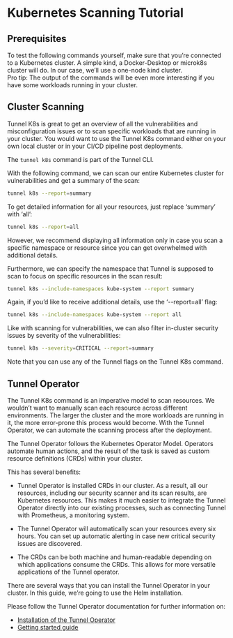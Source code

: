 # Kubernetes Scanning Tutorial

## Prerequisites

To test the following commands yourself, make sure that you’re connected to a Kubernetes cluster. A simple kind, a Docker-Desktop or microk8s cluster will do. In our case, we’ll use a one-node kind cluster.  
Pro tip: The output of the commands will be even more interesting if you have some workloads running in your cluster.

## Cluster Scanning

Tunnel K8s is great to get an overview of all the vulnerabilities and misconfiguration issues or to scan specific workloads that are running in your cluster. You would want to use the Tunnel K8s command either on your own local cluster or in your CI/CD pipeline post deployments.

The `tunnel k8s` command is part of the Tunnel CLI.

With the following command, we can scan our entire Kubernetes cluster for vulnerabilities and get a summary of the scan:

```sh
tunnel k8s --report=summary
```

To get detailed information for all your resources, just replace ‘summary’ with ‘all’:

```sh
tunnel k8s --report=all
```

However, we recommend displaying all information only in case you scan a specific namespace or resource since you can get overwhelmed with additional details.

Furthermore, we can specify the namespace that Tunnel is supposed to scan to focus on specific resources in the scan result:

```sh
tunnel k8s --include-namespaces kube-system --report summary
```

Again, if you’d like to receive additional details, use the ‘--report=all’ flag:

```sh
tunnel k8s --include-namespaces kube-system --report all
```

Like with scanning for vulnerabilities, we can also filter in-cluster security issues by severity of the vulnerabilities:

```sh
tunnel k8s --severity=CRITICAL --report=summary
```

Note that you can use any of the Tunnel flags on the Tunnel K8s command.

## Tunnel Operator

The Tunnel K8s command is an imperative model to scan resources. We wouldn’t want to manually scan each resource across different environments. The larger the cluster and the more workloads are running in it, the more error-prone this process would become. With the Tunnel Operator, we can automate the scanning process after the deployment.

The Tunnel Operator follows the Kubernetes Operator Model. Operators automate human actions, and the result of the task is saved as custom resource definitions (CRDs) within your cluster.

This has several benefits:

- Tunnel Operator is installed CRDs in our cluster. As a result, all our resources, including our security scanner and its scan results, are Kubernetes resources. This makes it much easier to integrate the Tunnel Operator directly into our existing processes, such as connecting Tunnel with Prometheus, a monitoring system.

- The Tunnel Operator will automatically scan your resources every six hours. You can set up automatic alerting in case new critical security issues are discovered.

- The CRDs can be both machine and human-readable depending on which applications consume the CRDs. This allows for more versatile applications of the Tunnel operator.

There are several ways that you can install the Tunnel Operator in your cluster. In this guide, we’re going to use the Helm installation.

Please follow the Tunnel Operator documentation for further information on:

- [Installation of the Tunnel Operator](https://khulnasoft.github.io/tunnel-operator/latest/getting-started/installation/)
- [Getting started guide](https://khulnasoft.github.io/tunnel-operator/latest/getting-started/quick-start/)
